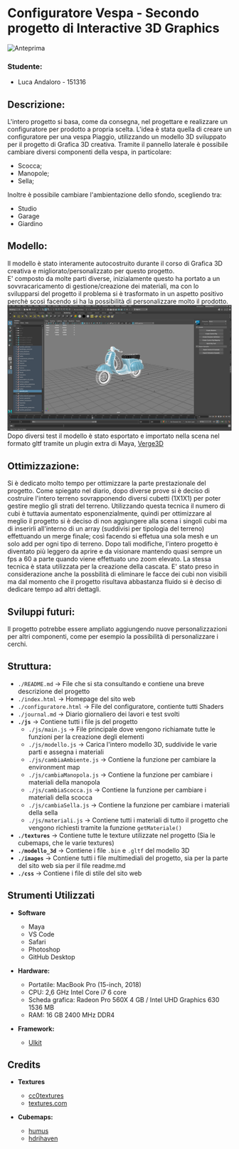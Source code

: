 # Configuratore Vespa - Secondo progetto di Interactive 3D Graphics

![Anteprima](immagini/video.gif)

### Studente:
- Luca Andaloro - 151316

## Descrizione:

L'intero progetto si basa, come da consegna, nel progettare e realizzare un configuratore per prodotto a propria scelta. 
L'idea è stata quella di creare un configuratore per una vespa Piaggio, utilizzando un modello 3D sviluppato per il progetto di Grafica 3D creativa.
Tramite il pannello laterale è possibile cambiare diversi componenti della vespa, in particolare:
- Scocca;
- Manopole;
- Sella;

Inoltre è possibile cambiare l'ambientazione dello sfondo, scegliendo tra:

- Studio
- Garage
- Giardino

## Modello:

Il modello è stato interamente autocostruito durante il corso di Grafica 3D creativa e migliorato/personalizzato per questo progetto.<br />
E' composto da molte parti diverse, inizialamente questo ha portato a un sovvracaricamento di gestione/creazione dei materiali, ma con lo svilupparsi del progetto il problema si è trasformato in un aspetto positivo perchè scosì facendo si ha la possibilità di personalizzare molto il prodotto.
![Maya](images/maya.png) <br />
Dopo diversi test il modello è stato esportato e importato nella scena nel formato gltf tramite un plugin extra di Maya, [Verge3D](https://github.com/Interactive3DGraphicsCourse-UNIUD-2020/cubes-lucaandaloro/tree/sviluppo#ottimizzazione)

## Ottimizzazione:

Si è dedicato molto tempo per ottimizzare la parte prestazionale del progetto. Come spiegato nel diario, dopo diverse prove si è deciso di costruire l'intero terreno sovrapponendo diversi cubetti (1X1X1) per poter gestire meglio gli strati del terreno. Utilizzando questa tecnica il numero di cubi è tuttavia aumentato esponenzialmente, quindi per ottimizzare al meglio il progetto si è deciso di non aggiungere alla scena i singoli cubi ma di inserirli all'interno di un array (suddivisi per tipologia del terreno) effettuando un merge finale; così facendo si effetua una sola mesh e un solo add per ogni tipo di terreno. Dopo tali modifiche, l'intero progetto è diventato più leggero da aprire e da visionare mantendo quasi sempre un fps a 60 a parte quando viene effettuato uno zoom elevato. 
La stessa tecnica è stata utilizzata per la creazione della cascata. 
E' stato preso in considerazione anche la possbilità di eliminare le facce dei cubi non visibili ma dal momento che il progetto risultava abbastanza fluido si è deciso di dedicare tempo ad altri dettagli.

## Sviluppi futuri:

Il progetto potrebbe essere ampliato aggiungendo nuove personalizzazioni per altri componenti, come per esempio la possibilità di personalizzare i cerchi.

## Struttura:

* `./README.md` -> File che si sta consultando e contiene una breve descrizione del progetto
* `./index.html` -> Homepage del sito web
* `./configuratore.html` ->  File  del configuratore, contiente tutti Shaders
* `./journal.md` -> Diario giornaliero dei lavori e test svolti
* **`./js`** -> Contiene tutti i file js del progetto
  * `./js/main.js` ->  File principale dove vengono richiamate tutte le funzioni per la creazione degli elementi
  * `./js/modello.js` -> Carica l'intero modello 3D, suddivide le varie parti e assegna i materiali
  * `./js/cambiaAmbiente.js` -> Contiene la funzione per cambiare la environment map
  * `./js/cambiaManopola.js` -> Contiene la funzione per cambiare i materiali della manopola
  * `./js/cambiaScocca.js` -> Contiene la funzione per cambiare i materiali della scocca
  * `./js/cambiaSella.js` -> Contiene la funzione per cambiare i materiali della sella
  * `./js/materiali.js` -> Contiene tutti i materiali di tutto il progetto che vengono richiesti tramite la funzione `getMateriale()`
* **`./textures`** -> Contiene tutte le texture utilizzate nel progetto (Sia le cubemaps, che le varie textures)
* **`./modello_3d`** -> Contiene i file `.bin` e `.gltf` del modello 3D
* **`./images`** -> Contiene tutti i file multimediali del progetto, sia per la parte del sito web sia per il file readme.md
* **`./css`** -> Contiene i file di stile del sito web


## Strumenti Utilizzati
- **Software**
  - Maya
  - VS Code
  - Safari
  - Photoshop
  - GitHub Desktop
  

- **Hardware:**
  - Portatile: MacBook Pro (15-inch, 2018)
  - CPU: 2,6 GHz Intel Core i7 6 core
  - Scheda grafica: Radeon Pro 560X 4 GB / Intel UHD Graphics 630 1536 MB
  - RAM: 16 GB 2400 MHz DDR4


- **Framework:**
  - [Ulkit](https://getuikit.com)
 

## Credits

- **Textures**
  - [cc0textures](https://www.cc0textures.com)
  - [textures.com](https://www.textures.com)

- **Cubemaps:**
  - [humus](http://www.humus.name/)
  - [hdrihaven](https://hdrihaven.com)
